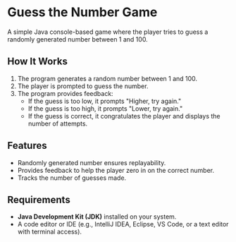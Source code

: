 # Guess the Number Game

A simple Java console-based game where the player tries to guess a randomly generated number between 1 and 100.

## How It Works

1. The program generates a random number between 1 and 100.
2. The player is prompted to guess the number.
3. The program provides feedback:
   - If the guess is too low, it prompts "Higher, try again."
   - If the guess is too high, it prompts "Lower, try again."
   - If the guess is correct, it congratulates the player and displays the number of attempts.

## Features

- Randomly generated number ensures replayability.
- Provides feedback to help the player zero in on the correct number.
- Tracks the number of guesses made.

## Requirements

- **Java Development Kit (JDK)** installed on your system.
- A code editor or IDE (e.g., IntelliJ IDEA, Eclipse, VS Code, or a text editor with terminal access).
